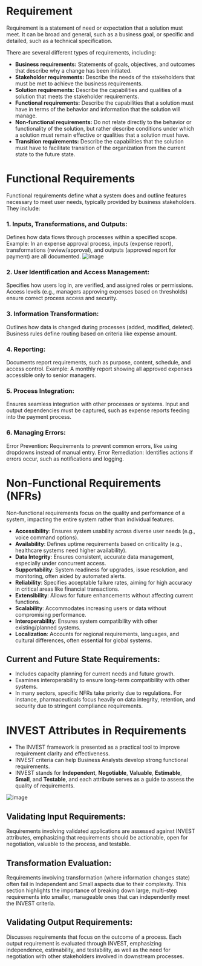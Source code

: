 # Requirement
Requirement is a statement of need or expectation that a solution must meet. It can be broad and general, such as a business goal, or specific and detailed, such as a technical specification.

There are several different types of requirements, including:
* **Business requirements:** Statements of goals, objectives, and outcomes that describe why a change has been initiated.
* **Stakeholder requirements:** Describe the needs of the stakeholders that must be met to achieve the business requirements.
* **Solution requirements:** Describe the capabilities and qualities of a solution that meets the stakeholder requirements.
* **Functional requirements:** Describe the capabilities that a solution must have in terms of the behavior and information that the solution will manage.
* **Non-functional requirements:** Do not relate directly to the behavior or functionality of the solution, but rather describe conditions under which a solution must remain effective or qualities that a solution must have.
* **Transition requirements:** Describe the capabilities that the solution must have to facilitate transition of the organization from the current state to the future state.

# Functional Requirements
Functional requirements define what a system does and outline features necessary to meet user needs, typically provided by business stakeholders.
They include:

### 1. Inputs, Transformations, and Outputs:
Defines how data flows through processes within a specified scope.
Example: In an expense approval process, inputs (expense report), transformations (review/approval), and outputs (approved report for payment) are all documented.
![image](https://github.com/user-attachments/assets/f3907c15-6dca-4585-9cdc-8add5bddb5d7)

### 2. User Identification and Access Management:
Specifies how users log in, are verified, and assigned roles or permissions.
Access levels (e.g., managers approving expenses based on thresholds) ensure correct process access and security.
### 3. Information Transformation:
Outlines how data is changed during processes (added, modified, deleted).
Business rules define routing based on criteria like expense amount.
### 4. Reporting:
Documents report requirements, such as purpose, content, schedule, and access control.
Example: A monthly report showing all approved expenses accessible only to senior managers.
### 5. Process Integration:
Ensures seamless integration with other processes or systems.
Input and output dependencies must be captured, such as expense reports feeding into the payment process.
### 6. Managing Errors:
Error Prevention: Requirements to prevent common errors, like using dropdowns instead of manual entry.
Error Remediation: Identifies actions if errors occur, such as notifications and logging.


# Non-Functional Requirements (NFRs)
Non-functional requirements focus on the quality and performance of a system, impacting the entire system rather than individual features.

- **Accessibility**: Ensures system usability across diverse user needs (e.g., voice command options).
- **Availability**: Defines uptime requirements based on criticality (e.g., healthcare systems need higher availability).
- **Data Integrity**: Ensures consistent, accurate data management, especially under concurrent access.
- **Supportability**: System readiness for upgrades, issue resolution, and monitoring, often aided by automated alerts.
- **Reliability**: Specifies acceptable failure rates, aiming for high accuracy in critical areas like financial transactions.
- **Extensibility**: Allows for future enhancements without affecting current functions.
- **Scalability**: Accommodates increasing users or data without compromising performance.
- **Interoperability**: Ensures system compatibility with other existing/planned systems.
- **Localization**: Accounts for regional requirements, languages, and cultural differences, often essential for global systems.

## Current and Future State Requirements:
- Includes capacity planning for current needs and future growth.
- Examines interoperability to ensure long-term compatibility with other systems.
- In many sectors, specific NFRs take priority due to regulations. For instance, pharmaceuticals focus heavily on data integrity, retention, and security due to stringent compliance requirements.

# INVEST Attributes in Requirements
- The INVEST framework is presented as a practical tool to improve requirement clarity and effectiveness.  
- INVEST criteria can help Business Analysts develop strong functional requirements. 
- INVEST stands for **Independent**, **Negotiable**, **Valuable**, **Estimable**, **Small**, and **Testable**, and each attribute serves as a guide to assess the quality of requirements.

![image](https://github.com/user-attachments/assets/93c8b950-ad59-4dc1-9b1a-5367e5d07ce5)

## Validating Input Requirements:
Requirements involving validated applications are assessed against INVEST attributes, emphasizing that requirements should be actionable, open for negotiation, valuable to the process, and testable.
## Transformation Evaluation:
Requirements involving transformation (where information changes state) often fail in Independent and Small aspects due to their complexity. This section highlights the importance of breaking down large, multi-step requirements into smaller, manageable ones that can independently meet the INVEST criteria.
## Validating Output Requirements:
Discusses requirements that focus on the outcome of a process. Each output requirement is evaluated through INVEST, emphasizing independence, estimability, and testability, as well as the need for negotiation with other stakeholders involved in downstream processes.
